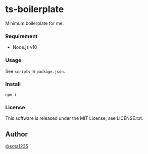 ts-boilerplate
====

Minimum boilerplate for me.

### Requirement

- Node.js v10

### Usage

See `scripts` in `package.json`.

### Install

```
npm i
```

### Licence

This software is released under the MIT License, see LICENSE.txt.

## Author

[@sota1235](https://github.com/sota1235)
